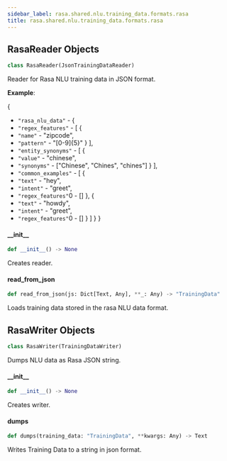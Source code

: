 ```yaml
---
sidebar_label: rasa.shared.nlu.training_data.formats.rasa
title: rasa.shared.nlu.training_data.formats.rasa
---
```

## RasaReader Objects

```python
class RasaReader(JsonTrainingDataReader)
```

Reader for Rasa NLU training data in JSON format.

**Example**:

  {
- `"rasa_nlu_data"` - {
- `"regex_features"` - [
  {
- `"name"` - &quot;zipcode&quot;,
- `"pattern"` - &quot;[0-9]{5}&quot;
  }
  ],
- `"entity_synonyms"` - [
  {
- `"value"` - &quot;chinese&quot;,
- `"synonyms"` - [&quot;Chinese&quot;, &quot;Chines&quot;, &quot;chines&quot;]
  }
  ],
- `"common_examples"` - [
  {
- `"text"` - &quot;hey&quot;,
- `"intent"` - &quot;greet&quot;,
- `"regex_features"`0 - []
  },
  {
- `"text"` - &quot;howdy&quot;,
- `"intent"` - &quot;greet&quot;,
- `"regex_features"`0 - []
  }
  ]
  }
  }

#### \_\_init\_\_

```python
def __init__() -> None
```

Creates reader.

#### read\_from\_json

```python
def read_from_json(js: Dict[Text, Any], **_: Any) -> "TrainingData"
```

Loads training data stored in the rasa NLU data format.

## RasaWriter Objects

```python
class RasaWriter(TrainingDataWriter)
```

Dumps NLU data as Rasa JSON string.

#### \_\_init\_\_

```python
def __init__() -> None
```

Creates writer.

#### dumps

```python
def dumps(training_data: "TrainingData", **kwargs: Any) -> Text
```

Writes Training Data to a string in json format.

